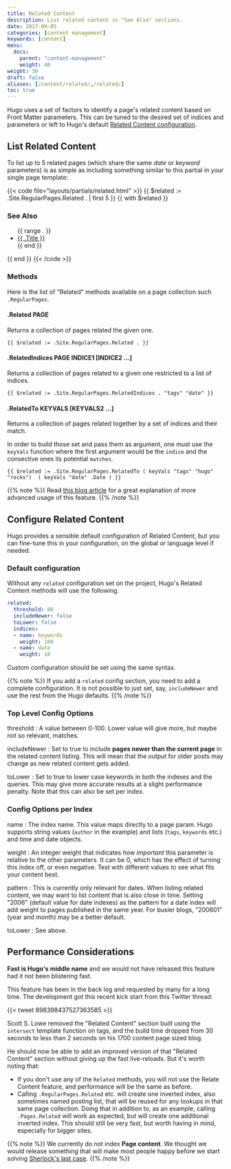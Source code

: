 ```yaml
---
title: Related Content
description: List related content in "See Also" sections.
date: 2017-09-05
categories: [content management]
keywords: [content]
menu:
  docs:
    parent: "content-management"
    weight: 40
weight: 30
draft: false
aliases: [/content/related/,/related/]
toc: true
---
```



Hugo uses a set of factors to identify a page's related content based on Front Matter parameters. This can be tuned to the desired set of indices and parameters or left to Hugo's default [Related Content configuration](#configure-related-content).

## List Related Content


To list up to 5 related pages (which share the same _date_ or _keyword_ parameters) is as simple as including something similar to this partial in your single page template:

{{< code file="layouts/partials/related.html" >}}
{{ $related := .Site.RegularPages.Related . | first 5 }}
{{ with $related }}
<h3>See Also</h3>
<ul>
	{{ range . }}
	<li><a href="{{ .RelPermalink }}">{{ .Title }}</a></li>
	{{ end }}
</ul>
{{ end }}
{{< /code >}}

### Methods

Here is the list of "Related" methods available on a page collection such `.RegularPages`.

#### .Related PAGE
Returns a collection of pages related the given one.

```
{{ $related := .Site.RegularPages.Related . }}
```

#### .RelatedIndices PAGE INDICE1 [INDICE2 ...]
Returns a collection of pages related to a given one restricted to a list of indices.

```
{{ $related := .Site.RegularPages.RelatedIndices . "tags" "date" }}
```

#### .RelatedTo KEYVALS [KEYVALS2 ...]
Returns a collection of pages related together by a set of indices and their match.

In order to build those set and pass them as argument, one must use the `keyVals` function where the first argument would be the `indice` and the consective ones its potential `matches`.

```
{{ $related := .Site.RegularPages.RelatedTo ( keyVals "tags" "hugo" "rocks")  ( keyVals "date" .Date ) }}
```

{{% note %}}
Read [this blog article](https://regisphilibert.com/blog/2018/04/hugo-optmized-relashionships-with-related-content/) for a great explanation of more advanced usage of this feature.
{{% /note %}}

## Configure Related Content
Hugo provides a sensible default configuration of Related Content, but you can fine-tune this in your configuration, on the global or language level if needed.

### Default configuration

Without any `related` configuration set on the project, Hugo's Related Content methods will use the following.

```yaml
related:
  threshold: 80
  includeNewer: false
  toLower: false
  indices:
  - name: keywords
    weight: 100
  - name: date
    weight: 10
```

Custom configuration should be set using the same syntax.

{{% note %}}
If you add a `related` config section, you need to add a complete configuration. It is not possible to just set, say, `includeNewer` and use the rest  from the Hugo defaults.
{{% /note %}}

### Top Level Config Options

threshold
:  A value between 0-100. Lower value will give more, but maybe not so relevant, matches.

includeNewer
:  Set to true to include **pages newer than the current page** in the related content listing. This will mean that the output for older posts may change as new related content gets added.

toLower
: Set to true to lower case keywords in both the indexes and the queries. This may give more accurate results at a slight performance penalty. Note that this can also be set per index.

### Config Options per Index

name
:  The index name. This value maps directly to a page param. Hugo supports string values (`author` in the example) and lists (`tags`, `keywords` etc.) and time and date objects.

weight
: An integer weight that indicates _how important_ this parameter is relative to the other parameters.  It can be 0, which has the effect of turning this index off, or even negative. Test with different values to see what fits your content best.

pattern
: This is currently only relevant for dates. When listing related content, we may want to list content that is also close in time. Setting "2006" (default value for date indexes) as the pattern for a date index will add weight to pages published in the same year. For busier blogs, "200601" (year and month) may be a better default.

toLower
: See above.

## Performance Considerations

**Fast is Hugo's middle name** and we would not have released this feature had it not been blistering fast.

This feature has been in the back log and requested by many for a long time. The development got this recent kick start from this Twitter thread:

{{< tweet 898398437527363585 >}}

Scott S. Lowe removed the "Related Content" section built using the `intersect` template function on tags, and the build time dropped from 30 seconds to less than 2 seconds on his 1700 content page sized blog.

He should now be able to add an improved version of that "Related Content" section without giving up the fast live-reloads. But it's worth noting that:

* If you don't use any of the `Related` methods, you will not use the Relate Content feature, and performance will be the same as before.
* Calling `.RegularPages.Related` etc. will create one inverted index, also sometimes named posting list, that will be reused for any lookups in that same page collection. Doing that in addition to, as an example, calling `.Pages.Related` will work as expected, but will create one additional inverted index. This should still be very fast, but worth having in mind, especially for bigger sites.

{{% note %}}
We currently do not index **Page content**. We thought we would release something that will make most people happy before we start solving [Sherlock's last case](https://github.com/joearms/sherlock).
{{% /note %}}
